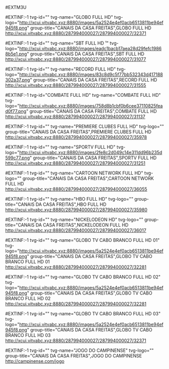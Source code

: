 #EXTM3U

#EXTINF:-1 tvg-id="" tvg-name="GLOBO FULL HD" tvg-logo="http://xcui.vitvabc.xyz:8880/images/5a2524e4ef0acb6513811be94ef945f8.png" group-title="CANAIS DA CASA FREITAS",GLOBO FULL HD
http://xcui.vitvabc.xyz:8880/287994000027/287994000027/32371

#EXTINF:-1 tvg-id="" tvg-name="SBT FULL HD ¹" tvg-logo="http://xcui.vitvabc.xyz:8880/images/eadc1bacb17aea28d29fefc19868b5e1.png" group-title="CANAIS DA CASA FREITAS",SBT FULL HD
http://xcui.vitvabc.xyz:8880/287994000027/287994000027/31077

#EXTINF:-1 tvg-id="" tvg-name="RECORD FULL HD" tvg-logo="http://xcui.vitvabc.xyz:8880/images/83c8d9c5f77bb532343d417188302a37.png" group-title="CANAIS DA CASA FREITAS",RECORD FULL HD
http://xcui.vitvabc.xyz:8880/287994000027/287994000027/31555

#EXTINF:-1 tvg-id="COMBATE FULL HD" tvg-name="COMBATE FULL HD" tvg-logo="http://xcui.vitvabc.xyz:8880/images/758d8b1cbf0b6cee37110825fead0f77.png" group-title="CANAIS DA CASA FREITAS",COMBATE FULL HD
http://xcui.vitvabc.xyz:8880/287994000027/287994000027/31137

#EXTINF:-1 tvg-id="" tvg-name="PREMIERE CLUBES FULL HD" tvg-logo="" group-title="CANAIS DA CASA FREITAS",PREMIERE CLUBES FULL HD
http://xcui.vitvabc.xyz:8880/287994000027/287994000027/35978


#EXTINF:-1 tvg-id="" tvg-name="SPORTV FULL HD" tvg-logo="http://xcui.vitvabc.xyz:8880/images/2fe8c2d049c14e311dd96b235d599c77.png" group-title="CANAIS DA CASA FREITAS",SPORTV FULL HD
http://xcui.vitvabc.xyz:8880/287994000027/287994000027/31251

#EXTINF:-1 tvg-id="" tvg-name="CARTOON NETWORK FULL HD" tvg-logo="" group-title="CANAIS DA CASA FREITAS",CARTOON NETWORK FULL HD
http://xcui.vitvabc.xyz:8880/287994000027/287994000027/36055

#EXTINF:-1 tvg-id="" tvg-name="HBO FULL HD" tvg-logo="" group-title="CANAIS DA CASA FREITAS",HBO FULL HD
http://xcui.vitvabc.xyz:8880/287994000027/287994000027/35980

#EXTINF:-1 tvg-id="" tvg-name="NICKELODEON HD" tvg-logo="" group-title="CANAIS DA CASA FREITAS",NICKELODEON FULL HD
http://xcui.vitvabc.xyz:8880/287994000027/287994000027/36017

#EXTINF:-1 tvg-id="" tvg-name="GLOBO TV CABO BRANCO FULL HD 01" tvg-logo="http://xcui.vitvabc.xyz:8880/images/5a2524e4ef0acb6513811be94ef945f8.png" group-title="CANAIS DA CASA FREITAS",GLOBO TV CABO BRANCO FULL HD 01
http://xcui.vitvabc.xyz:8880/287994000027/287994000027/32281

#EXTINF:-1 tvg-id="" tvg-name="GLOBO TV CABO BRANCO FULL HD 02" tvg-logo="http://xcui.vitvabc.xyz:8880/images/5a2524e4ef0acb6513811be94ef945f8.png" group-title="CANAIS DA CASA FREITAS",GLOBO TV CABO BRANCO FULL HD 02
http://xcui.vitvabc.xyz:8880/287994000027/287994000027/32281

#EXTINF:-1 tvg-id="" tvg-name="GLOBO TV CABO BRANCO FULL HD 03" tvg-logo="http://xcui.vitvabc.xyz:8880/images/5a2524e4ef0acb6513811be94ef945f8.png" group-title="CANAIS DA CASA FREITAS",GLOBO TV CABO BRANCO FULL HD 03
http://xcui.vitvabc.xyz:8880/287994000027/287994000027/32371

#EXTINF:-1 tvg-id="" tvg-name="JOGO DO CAMPINENSE" tvg-logo="" group-title="CANAIS DA CASA FREITAS",JOGO DO CAMPINENSE
http://campinense.com/jogo
